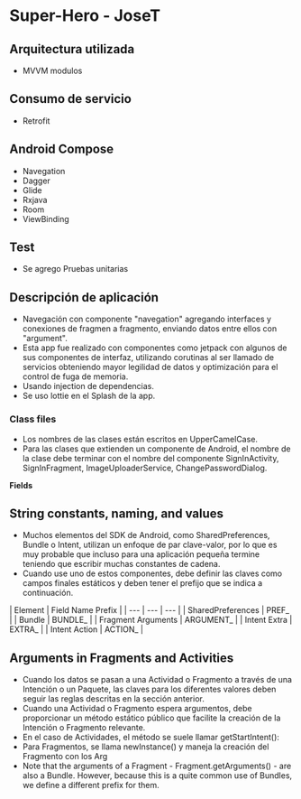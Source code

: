 # Super-Hero - JoseT

## Arquitectura utilizada
* MVVM modulos

## Consumo de servicio
* Retrofit

## Android Compose
* Navegation
* Dagger
* Glide
* Rxjava
* Room
* ViewBinding

## Test
* Se agrego Pruebas unitarias

## Descripción de aplicación
* Navegación con componente "navegation" agregando interfaces y conexiones de fragmen a fragmento, enviando datos entre ellos con "argument".
* Esta app fue realizado con componentes como jetpack con algunos de sus componentes de interfaz, utilizando corutinas al ser llamado de servicios obteniendo mayor legilidad de datos y optimización para el control de fuga de memoria.
* Usando injection de dependencias.
* Se uso lottie en el Splash de la app.

### Class files ###
* Los nombres de las clases están escritos en UpperCamelCase.
* Para las clases que extienden un componente de Android, el nombre de la clase debe terminar con el nombre del componente SignInActivity, SignInFragment, ImageUploaderService, ChangePasswordDialog.

**Fields**

## String constants, naming, and values ##

* Muchos elementos del SDK de Android, como SharedPreferences, Bundle o Intent, utilizan un enfoque de par clave-valor, por lo que es muy probable que incluso para una aplicación pequeña termine teniendo que escribir muchas constantes de cadena.
* Cuando use uno de estos componentes, debe definir las claves como campos finales estáticos y deben tener el prefijo que se indica a continuación.

| Element | Field Name Prefix |
| --- | --- | --- |
| SharedPreferences | PREF_ |
| Bundle | BUNDLE_ |
| Fragment Arguments | ARGUMENT_ |
| Intent Extra | EXTRA_ |
| Intent Action | ACTION_ |


## Arguments in Fragments and Activities ##
* Cuando los datos se pasan a una Actividad o Fragmento a través de una Intención o un Paquete, las claves para los diferentes valores deben seguir las reglas descritas en la sección anterior.
* Cuando una Actividad o Fragmento espera argumentos, debe proporcionar un método estático público que facilite la creación de la Intención o Fragmento relevante.
* En el caso de Actividades, el método se suele llamar getStartIntent():
* Para Fragmentos, se llama newInstance() y maneja la creación del Fragmento con los Arg
*  Note that the arguments of a Fragment - Fragment.getArguments() - are also a Bundle. However, because this is a quite common use of Bundles, we define a different prefix for them.

